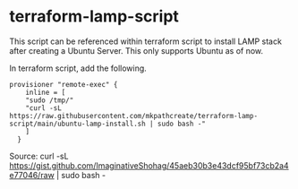 # terraform-lamp-script
This script can be referenced within terraform script to install LAMP stack after creating a Ubuntu Server. This only supports Ubuntu as of now.


In terraform script, add the following.
```
provisioner "remote-exec" { 
    inline = [
    "sudo /tmp/"
    "curl -sL https://raw.githubusercontent.com/mkpathcreate/terraform-lamp-script/main/ubuntu-lamp-install.sh | sudo bash -"
    ]
  }
```
Source:
curl -sL https://gist.github.com/ImaginativeShohag/45aeb30b3e43dcf95bf73cb2a4e77046/raw | sudo bash -
